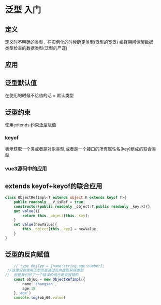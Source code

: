 # 泛型 入门
## 定义
定义时不明确的类型，在实例化的时候确定类型(泛型的宽泛)
编译期间惊醒数据类型检查的数据类型(泛型的严谨)
## 应用

## 泛型默认值
在使用的时候不给值的话
= 默认类型
## 泛型约束
使用extends 约束泛型赋值
### keyof
表示获取一个类或者是对象类型,或者是一个接口的所有属性名[key]组成的联合类型
### vue3源码中的应用

## extends keyof+keyof的联合应用
```ts
class ObjectRefImpl<T extends object,K extends keyof T>{
    public readonly __V_isRef = true;
    constructor(public readonly _object:T,public readonly _key:K){}
    get value(){
        return this._object[this._key];
    }
    set value(newValue){
        this._object[this._key] = newValue;
    }
}
```
## 泛型的反向赋值
```ts
    // type ObjTyp = {name:string,age:number};
 //这里没有使用泛型而是通过反向推断获得类型
//  但是我们给了一个错误的值也是会报错的
    const obj66 = new ObjectRefImpl({
        name:'zhangsan',
        age:18
    },'age')
    console.log(obj66.value)

```
